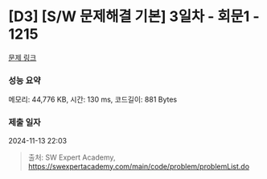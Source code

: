 # [D3] [S/W 문제해결 기본] 3일차 - 회문1 - 1215 

[문제 링크](https://swexpertacademy.com/main/code/problem/problemDetail.do?contestProbId=AV14QpAaAAwCFAYi) 

### 성능 요약

메모리: 44,776 KB, 시간: 130 ms, 코드길이: 881 Bytes

### 제출 일자

2024-11-13 22:03



> 출처: SW Expert Academy, https://swexpertacademy.com/main/code/problem/problemList.do